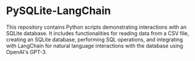 # PySQLite-LangChain
This repository contains Python scripts demonstrating interactions with an SQLite database. It includes functionalities for reading data from a CSV file, creating an SQLite database, performing SQL operations, and integrating with LangChain for natural language interactions with the database using OpenAI's GPT-3.
